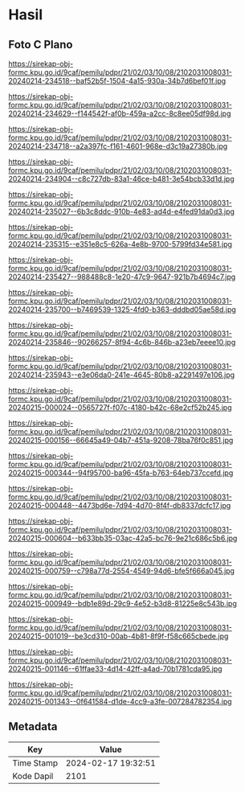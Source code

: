 # Hasil

## Foto C Plano

https://sirekap-obj-formc.kpu.go.id/9caf/pemilu/pdpr/21/02/03/10/08/2102031008031-20240214-234518--baf52b5f-1504-4a15-930a-34b7d6bef01f.jpg

https://sirekap-obj-formc.kpu.go.id/9caf/pemilu/pdpr/21/02/03/10/08/2102031008031-20240214-234629--f144542f-af0b-459a-a2cc-8c8ee05df98d.jpg

https://sirekap-obj-formc.kpu.go.id/9caf/pemilu/pdpr/21/02/03/10/08/2102031008031-20240214-234718--a2a397fc-f161-4601-968e-d3c19a27380b.jpg

https://sirekap-obj-formc.kpu.go.id/9caf/pemilu/pdpr/21/02/03/10/08/2102031008031-20240214-234904--c8c727db-83a1-46ce-b481-3e54bcb33d1d.jpg

https://sirekap-obj-formc.kpu.go.id/9caf/pemilu/pdpr/21/02/03/10/08/2102031008031-20240214-235027--6b3c8ddc-910b-4e83-ad4d-e4fed91da0d3.jpg

https://sirekap-obj-formc.kpu.go.id/9caf/pemilu/pdpr/21/02/03/10/08/2102031008031-20240214-235315--e351e8c5-626a-4e8b-9700-5799fd34e581.jpg

https://sirekap-obj-formc.kpu.go.id/9caf/pemilu/pdpr/21/02/03/10/08/2102031008031-20240214-235427--988488c8-1e20-47c9-9647-921b7b4694c7.jpg

https://sirekap-obj-formc.kpu.go.id/9caf/pemilu/pdpr/21/02/03/10/08/2102031008031-20240214-235700--b7469539-1325-4fd0-b363-dddbd05ae58d.jpg

https://sirekap-obj-formc.kpu.go.id/9caf/pemilu/pdpr/21/02/03/10/08/2102031008031-20240214-235846--90266257-8f94-4c6b-846b-a23eb7eeee10.jpg

https://sirekap-obj-formc.kpu.go.id/9caf/pemilu/pdpr/21/02/03/10/08/2102031008031-20240214-235943--e3e06da0-241e-4645-80b8-a2291497e106.jpg

https://sirekap-obj-formc.kpu.go.id/9caf/pemilu/pdpr/21/02/03/10/08/2102031008031-20240215-000024--0565727f-f07c-4180-b42c-68e2cf52b245.jpg

https://sirekap-obj-formc.kpu.go.id/9caf/pemilu/pdpr/21/02/03/10/08/2102031008031-20240215-000156--66645a49-04b7-451a-9208-78ba76f0c851.jpg

https://sirekap-obj-formc.kpu.go.id/9caf/pemilu/pdpr/21/02/03/10/08/2102031008031-20240215-000344--94f95700-ba96-45fa-b763-64eb737ccefd.jpg

https://sirekap-obj-formc.kpu.go.id/9caf/pemilu/pdpr/21/02/03/10/08/2102031008031-20240215-000448--4473bd6e-7d94-4d70-8f4f-db8337dcfc17.jpg

https://sirekap-obj-formc.kpu.go.id/9caf/pemilu/pdpr/21/02/03/10/08/2102031008031-20240215-000604--b633bb35-03ac-42a5-bc76-9e21c686c5b6.jpg

https://sirekap-obj-formc.kpu.go.id/9caf/pemilu/pdpr/21/02/03/10/08/2102031008031-20240215-000759--c798a77d-2554-4549-94d6-bfe5f666a045.jpg

https://sirekap-obj-formc.kpu.go.id/9caf/pemilu/pdpr/21/02/03/10/08/2102031008031-20240215-000949--bdb1e89d-29c9-4e52-b3d8-81225e8c543b.jpg

https://sirekap-obj-formc.kpu.go.id/9caf/pemilu/pdpr/21/02/03/10/08/2102031008031-20240215-001019--be3cd310-00ab-4b81-8f9f-f58c665cbede.jpg

https://sirekap-obj-formc.kpu.go.id/9caf/pemilu/pdpr/21/02/03/10/08/2102031008031-20240215-001146--61ffae33-4d14-42ff-a4ad-70b1781cda95.jpg

https://sirekap-obj-formc.kpu.go.id/9caf/pemilu/pdpr/21/02/03/10/08/2102031008031-20240215-001343--0f641584-d1de-4cc9-a3fe-007284782354.jpg


## Metadata

| Key        | Value               |
| ---------- | ------------------- |
| Time Stamp | 2024-02-17 19:32:51 |
| Kode Dapil | 2101                |



